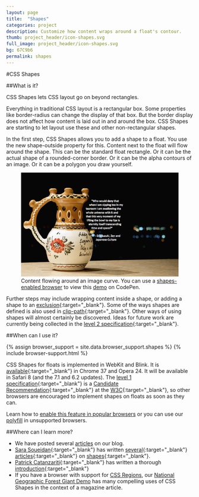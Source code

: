 ```yaml
---
layout: page
title:  "Shapes"
categories: project
description: Customize how content wraps around a float's contour.
thumb: project_header/icon-shapes.svg
full_image: project_header/icon-shapes.svg
bg: 67C9b6
permalink: shapes
---
```


#CSS Shapes

##What is it?

CSS Shapes lets CSS layout go on beyond rectangles.

Everything in traditional CSS layout is a rectangular box.
Some properties like border-radius can change the display of that box.
But the border display does not affect how content is laid out in and around the box.
CSS Shapes are starting to let layout use these and other non-rectangular shapes.

In the first step, CSS Shapes allows you to add a shape to a float.
You use the new shape-outside property for this.
Content next to the float will flow around the shape.
This can be the standard float rectangle.
Or it can be the actual shape of a rounded-corner border.
Or it can be the alpha contours of an image.
Or it can be a polygon you draw yourself.

<figure>
  <a href="http://codepen.io/adobe/full/Brtdz">
  <img src="/img/shapes/caption-demo-screenshot.png" alt="Wrapping Around a Curve"></img>
  </a>
  <figcaption>
    Content flowing around an image curve. You can use a <a href="http://caniuse.com/#feat=css-shapes" target="_blank">shapes-enabled browser</a> to view this <a href="http://codepen.io/adobe/full/Brtdz">demo</a> on CodePen.
  </figcaption>
</figure>

Further steps may include wrapping content inside a shape,
or adding a shape to an [exclusion](http://dev.w3.org/csswg/css-exclusions/){:target="_blank"}.
Some of the ways shapes are defined is also used
in [clip-path](http://dev.w3.org/fxtf/css-masking-1/#the-clip-path){:target="_blank"}.
Other ways of using shapes will almost certainly be discovered.
Ideas for future work are currently being collected in the [level 2 specification](http://dev.w3.org/csswg/css-shapes-2/){:target="_blank"}.

##When can I use it?

{% assign browser_support = site.data.browser_support.shapes %}
{% include browser-support.html %}

CSS Shapes for floats is implemented in WebKit and Blink.
It is [available](http://caniuse.com/#feat=css-shapes){:target="_blank"} in Chrome 37 and Opera 24. It will be available in Safari 8 (and the 7.1 and 6.2 updates).
The [level 1 specification](http://dev.w3.org/csswg/css-shapes/){:target="_blank"}
is a [Candidate Recommendation](http://www.w3.org/Consortium/Process/Process-19991111/tr.html#RecsCR){:target="_blank"}
at the [W3C](http://www.w3.org/){:target="_blank"}, so other browsers are encouraged to implement shapes on floats as soon as they can. 

Learn how to [enable this feature in popular browsers](http://webplatform.adobe.com/enable/) or you can use our 
[polyfill](http://blogs.adobe.com/webplatform/2014/05/12/css-shapes-polyfill/) in unsupported browsers.

##Where can I learn more?

  * We have posted several [articles](http://blogs.adobe.com/webplatform/category/features/css-shapes/) on our blog.
  * [Sara Soueidan](http://twitter.com/SaraSoueidan){:target="_blank"} has written [several](http://alistapart.com/article/css-shapes-101){:target="_blank"} [articles](http://alistapart.com/blog/post/moving-forward-with-css-shapes/){:target="_blank"} on [shapes](http://sarasoueidan.com/blog/css-shapes/){:target="_blank"}.
  * [Patrick Catanzariti](http://www.sitepoint.com/author/pcatanzariti/){:target="_blank"} has written a thorough [introduction](http://www.sitepoint.com/css-shapes-breaking-rectangular-design/){:target="_blank"}
  * If you have a browser with support for [CSS Regions](/regions/), our [National Geographic Forest Giant Demo](http://webplatform.adobe.com/Demo-for-National-Geographic-Forest-Giant/browser/src/) has many compelling uses of CSS Shapes in the context of a magazine article.
